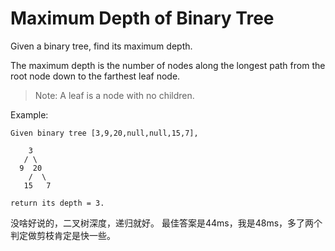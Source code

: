 # Maximum Depth of Binary Tree

Given a binary tree, find its maximum depth.

The maximum depth is the number of nodes along the longest path from the root node down to the farthest leaf node.

> Note: A leaf is a node with no children.

Example:
```
Given binary tree [3,9,20,null,null,15,7],

    3
   / \
  9  20
    /  \
   15   7

return its depth = 3.
```

没啥好说的，二叉树深度，递归就好。
最佳答案是44ms，我是48ms，多了两个判定做剪枝肯定是快一些。
